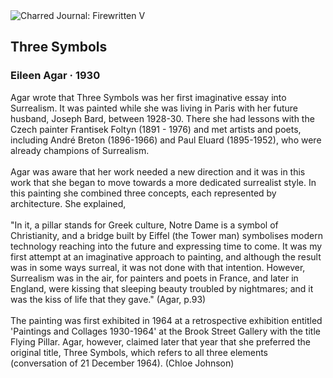 <div class="artwork-of-the-day">
  <div class="container">
    <div class="img-wrapper">
      <img
        src="https://uploads1.wikiart.org/images/eileen-agar/three-symbols-1930.jpg!Large.jpg"
        alt="Charred Journal: Firewritten V" />
    </div>
    <div class="artwork-detail">
      <div class="artwork-origin"> 
        <h2 class="artwork-name">Three Symbols</h2>
        <h3 class="artist">
          Eileen Agar
                    ·  1930
        </h3>
      </div>
      <p class="description">
        <span class="artwork-description-text ng-binding" ng-bind-html="viewModel.ArtworkOfTheDay.Description | unsafe">Agar wrote that Three Symbols was her first imaginative essay into Surrealism. It was painted while she was living in Paris with her future husband, Joseph Bard, between 1928-30. There she had lessons with the Czech painter Frantisek Foltyn (1891 - 1976) and met artists and poets, including André Breton (1896-1966) and Paul Eluard (1895-1952), who were already champions of Surrealism.
<br>
<br>Agar was aware that her work needed a new direction and it was in this work that she began to move towards a more dedicated surrealist style. In this painting she combined three concepts, each represented by architecture. She explained,
<br>
<br>"In it, a pillar stands for Greek culture, Notre Dame is a symbol of Christianity, and a bridge built by Eiffel (the Tower man) symbolises modern technology reaching into the future and expressing time to come. It was my first attempt at an imaginative approach to painting, and although the result was in some ways surreal, it was not done with that intention. However, Surrealism was in the air, for painters and poets in France, and later in England, were kissing that sleeping beauty troubled by nightmares; and it was the kiss of life that they gave." (Agar, p.93)
<br>
<br>The painting was first exhibited in 1964 at a retrospective exhibition entitled 'Paintings and Collages 1930-1964' at the Brook Street Gallery with the title Flying Pillar. Agar, however, claimed later that year that she preferred the original title, Three Symbols, which refers to all three elements (conversation of 21 December 1964). (Chloe Johnson)</span>
                        <div class="text-shadow-container" ng-show="showShadow" style=""></div>
      </p>
    </div>
  </div>

</div>
